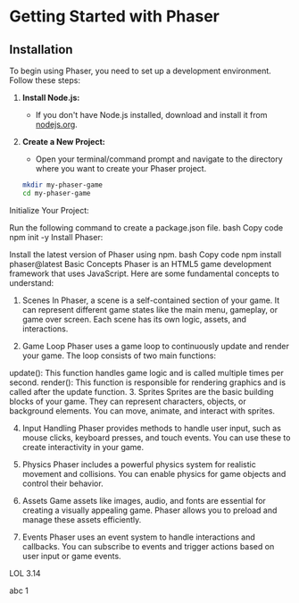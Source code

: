 # Getting Started with Phaser

## Installation

To begin using Phaser, you need to set up a development environment. Follow these steps:

1. **Install Node.js:**
   - If you don't have Node.js installed, download and install it from [nodejs.org](https://nodejs.org/).

2. **Create a New Project:**
   - Open your terminal/command prompt and navigate to the directory where you want to create your Phaser project.

   ```bash
   mkdir my-phaser-game
   cd my-phaser-game
Initialize Your Project:

Run the following command to create a package.json file.
bash
Copy code
npm init -y
Install Phaser:

Install the latest version of Phaser using npm.
bash
Copy code
npm install phaser@latest
Basic Concepts
Phaser is an HTML5 game development framework that uses JavaScript. Here are some fundamental concepts to understand:

1. Scenes
In Phaser, a scene is a self-contained section of your game. It can represent different game states like the main menu, gameplay, or game over screen. Each scene has its own logic, assets, and interactions.

2. Game Loop
Phaser uses a game loop to continuously update and render your game. The loop consists of two main functions:

update(): This function handles game logic and is called multiple times per second.
render(): This function is responsible for rendering graphics and is called after the update function.
3. Sprites
Sprites are the basic building blocks of your game. They can represent characters, objects, or background elements. You can move, animate, and interact with sprites.

4. Input Handling
Phaser provides methods to handle user input, such as mouse clicks, keyboard presses, and touch events. You can use these to create interactivity in your game.

5. Physics
Phaser includes a powerful physics system for realistic movement and collisions. You can enable physics for game objects and control their behavior.

6. Assets
Game assets like images, audio, and fonts are essential for creating a visually appealing game. Phaser allows you to preload and manage these assets efficiently.

7. Events
Phaser uses an event system to handle interactions and callbacks. You can subscribe to events and trigger actions based on user input or game events.

LOL 3.14

abc 1
